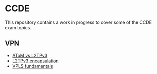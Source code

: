 # CCDE

This repository contains a work in progress to cover some of the CCDE exam topics.

## VPN

* [AToM vs L2TPv3][1]
* [L2TPv3 encapsulation][2]
* [VPLS fundamentals][3]




[1]:atom-vs-l2tpv3.md
[2]:l2tpv3-encapsulation.md
[3]:vpls-fundamentals.md

